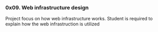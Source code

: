 ### 0x09. Web infrastructure design

Project focus on how web infrastructure works. Student is required to explain how the web infrastruction is utilized
